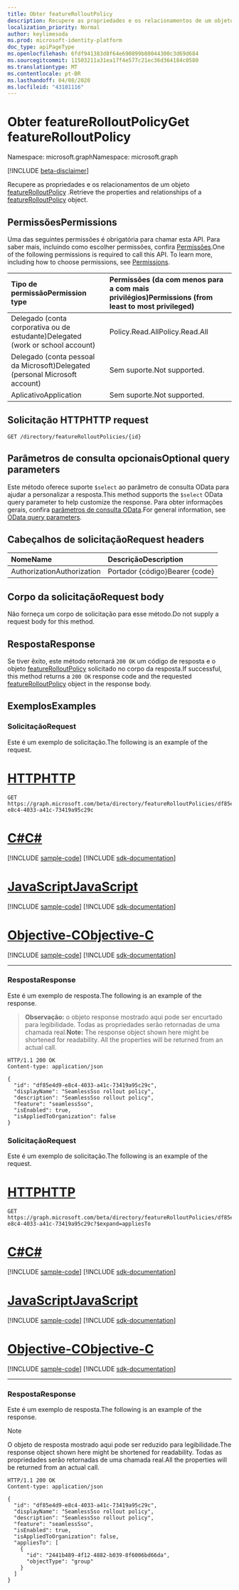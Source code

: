 ```yaml
---
title: Obter featureRolloutPolicy
description: Recupere as propriedades e os relacionamentos de um objeto featurerolloutpolicy.
localization_priority: Normal
author: keylimesoda
ms.prod: microsoft-identity-platform
doc_type: apiPageType
ms.openlocfilehash: 6fdf941383d8f64e690899b80044300c3d69d684
ms.sourcegitcommit: 11503211a31ea17f4e577c21ec36d364184c0580
ms.translationtype: MT
ms.contentlocale: pt-BR
ms.lasthandoff: 04/08/2020
ms.locfileid: "43181116"
---
```

# <a name="get-featurerolloutpolicy"></a><span data-ttu-id="8515a-103">Obter featureRolloutPolicy</span><span class="sxs-lookup"><span data-stu-id="8515a-103">Get featureRolloutPolicy</span></span>

<span data-ttu-id="8515a-104">Namespace: microsoft.graph</span><span class="sxs-lookup"><span data-stu-id="8515a-104">Namespace: microsoft.graph</span></span>

[!INCLUDE [beta-disclaimer](../../includes/beta-disclaimer.md)]

<span data-ttu-id="8515a-105">Recupere as propriedades e os relacionamentos de um objeto [featureRolloutPolicy](../resources/featurerolloutpolicy.md) .</span><span class="sxs-lookup"><span data-stu-id="8515a-105">Retrieve the properties and relationships of a [featureRolloutPolicy](../resources/featurerolloutpolicy.md) object.</span></span>

## <a name="permissions"></a><span data-ttu-id="8515a-106">Permissões</span><span class="sxs-lookup"><span data-stu-id="8515a-106">Permissions</span></span>

<span data-ttu-id="8515a-p101">Uma das seguintes permissões é obrigatória para chamar esta API. Para saber mais, incluindo como escolher permissões, confira [Permissões](/graph/permissions-reference).</span><span class="sxs-lookup"><span data-stu-id="8515a-p101">One of the following permissions is required to call this API. To learn more, including how to choose permissions, see [Permissions](/graph/permissions-reference).</span></span>

| <span data-ttu-id="8515a-109">Tipo de permissão</span><span class="sxs-lookup"><span data-stu-id="8515a-109">Permission type</span></span>                        | <span data-ttu-id="8515a-110">Permissões (da com menos para a com mais privilégios)</span><span class="sxs-lookup"><span data-stu-id="8515a-110">Permissions (from least to most privileged)</span></span> |
|:---------------------------------------|:--------------------------------------------|
| <span data-ttu-id="8515a-111">Delegado (conta corporativa ou de estudante)</span><span class="sxs-lookup"><span data-stu-id="8515a-111">Delegated (work or school account)</span></span>     | <span data-ttu-id="8515a-112">Policy.Read.All</span><span class="sxs-lookup"><span data-stu-id="8515a-112">Policy.Read.All</span></span> |
| <span data-ttu-id="8515a-113">Delegado (conta pessoal da Microsoft)</span><span class="sxs-lookup"><span data-stu-id="8515a-113">Delegated (personal Microsoft account)</span></span> | <span data-ttu-id="8515a-114">Sem suporte.</span><span class="sxs-lookup"><span data-stu-id="8515a-114">Not supported.</span></span> |
| <span data-ttu-id="8515a-115">Aplicativo</span><span class="sxs-lookup"><span data-stu-id="8515a-115">Application</span></span>                            | <span data-ttu-id="8515a-116">Sem suporte.</span><span class="sxs-lookup"><span data-stu-id="8515a-116">Not supported.</span></span> |

## <a name="http-request"></a><span data-ttu-id="8515a-117">Solicitação HTTP</span><span class="sxs-lookup"><span data-stu-id="8515a-117">HTTP request</span></span>

<!-- { "blockType": "ignored" } -->

```http
GET /directory/featureRolloutPolicies/{id}
```

## <a name="optional-query-parameters"></a><span data-ttu-id="8515a-118">Parâmetros de consulta opcionais</span><span class="sxs-lookup"><span data-stu-id="8515a-118">Optional query parameters</span></span>

<span data-ttu-id="8515a-119">Este método oferece suporte `$select` ao parâmetro de consulta OData para ajudar a personalizar a resposta.</span><span class="sxs-lookup"><span data-stu-id="8515a-119">This method supports the `$select` OData query parameter to help customize the response.</span></span> <span data-ttu-id="8515a-120">Para obter informações gerais, confira [parâmetros de consulta OData](/graph/query-parameters).</span><span class="sxs-lookup"><span data-stu-id="8515a-120">For general information, see [OData query parameters](/graph/query-parameters).</span></span>

## <a name="request-headers"></a><span data-ttu-id="8515a-121">Cabeçalhos de solicitação</span><span class="sxs-lookup"><span data-stu-id="8515a-121">Request headers</span></span>

| <span data-ttu-id="8515a-122">Nome</span><span class="sxs-lookup"><span data-stu-id="8515a-122">Name</span></span>      |<span data-ttu-id="8515a-123">Descrição</span><span class="sxs-lookup"><span data-stu-id="8515a-123">Description</span></span>|
|:----------|:----------|
| <span data-ttu-id="8515a-124">Authorization</span><span class="sxs-lookup"><span data-stu-id="8515a-124">Authorization</span></span> | <span data-ttu-id="8515a-125">Portador {código}</span><span class="sxs-lookup"><span data-stu-id="8515a-125">Bearer {code}</span></span> |

## <a name="request-body"></a><span data-ttu-id="8515a-126">Corpo da solicitação</span><span class="sxs-lookup"><span data-stu-id="8515a-126">Request body</span></span>

<span data-ttu-id="8515a-127">Não forneça um corpo de solicitação para esse método.</span><span class="sxs-lookup"><span data-stu-id="8515a-127">Do not supply a request body for this method.</span></span>

## <a name="response"></a><span data-ttu-id="8515a-128">Resposta</span><span class="sxs-lookup"><span data-stu-id="8515a-128">Response</span></span>

<span data-ttu-id="8515a-129">Se tiver êxito, este método retornará `200 OK` um código de resposta e o objeto [featureRolloutPolicy](../resources/featurerolloutpolicy.md) solicitado no corpo da resposta.</span><span class="sxs-lookup"><span data-stu-id="8515a-129">If successful, this method returns a `200 OK` response code and the requested [featureRolloutPolicy](../resources/featurerolloutpolicy.md) object in the response body.</span></span>

## <a name="examples"></a><span data-ttu-id="8515a-130">Exemplos</span><span class="sxs-lookup"><span data-stu-id="8515a-130">Examples</span></span>

### <a name="request"></a><span data-ttu-id="8515a-131">Solicitação</span><span class="sxs-lookup"><span data-stu-id="8515a-131">Request</span></span>

<span data-ttu-id="8515a-132">Este é um exemplo de solicitação.</span><span class="sxs-lookup"><span data-stu-id="8515a-132">The following is an example of the request.</span></span>

# <a name="http"></a>[<span data-ttu-id="8515a-133">HTTP</span><span class="sxs-lookup"><span data-stu-id="8515a-133">HTTP</span></span>](#tab/http)
<!-- {
  "blockType": "request",
  "name": "get_featurerolloutpolicy"
}-->

```msgraph-interactive
GET https://graph.microsoft.com/beta/directory/featureRolloutPolicies/df85e4d9-e8c4-4033-a41c-73419a95c29c
```
# <a name="c"></a>[<span data-ttu-id="8515a-134">C#</span><span class="sxs-lookup"><span data-stu-id="8515a-134">C#</span></span>](#tab/csharp)
[!INCLUDE [sample-code](../includes/snippets/csharp/get-featurerolloutpolicy-csharp-snippets.md)]
[!INCLUDE [sdk-documentation](../includes/snippets/snippets-sdk-documentation-link.md)]

# <a name="javascript"></a>[<span data-ttu-id="8515a-135">JavaScript</span><span class="sxs-lookup"><span data-stu-id="8515a-135">JavaScript</span></span>](#tab/javascript)
[!INCLUDE [sample-code](../includes/snippets/javascript/get-featurerolloutpolicy-javascript-snippets.md)]
[!INCLUDE [sdk-documentation](../includes/snippets/snippets-sdk-documentation-link.md)]

# <a name="objective-c"></a>[<span data-ttu-id="8515a-136">Objective-C</span><span class="sxs-lookup"><span data-stu-id="8515a-136">Objective-C</span></span>](#tab/objc)
[!INCLUDE [sample-code](../includes/snippets/objc/get-featurerolloutpolicy-objc-snippets.md)]
[!INCLUDE [sdk-documentation](../includes/snippets/snippets-sdk-documentation-link.md)]

---


### <a name="response"></a><span data-ttu-id="8515a-137">Resposta</span><span class="sxs-lookup"><span data-stu-id="8515a-137">Response</span></span>

<span data-ttu-id="8515a-138">Este é um exemplo de resposta.</span><span class="sxs-lookup"><span data-stu-id="8515a-138">The following is an example of the response.</span></span>

> <span data-ttu-id="8515a-p103">**Observação:** o objeto response mostrado aqui pode ser encurtado para legibilidade. Todas as propriedades serão retornadas de uma chamada real.</span><span class="sxs-lookup"><span data-stu-id="8515a-p103">**Note:** The response object shown here might be shortened for readability. All the properties will be returned from an actual call.</span></span>

<!-- {
  "blockType": "response",
  "truncated": true,
  "@odata.type": "microsoft.graph.featureRolloutPolicy"
} -->

```http
HTTP/1.1 200 OK
Content-type: application/json

{
  "id": "df85e4d9-e8c4-4033-a41c-73419a95c29c",
  "displayName": "SeamlessSso rollout policy",
  "description": "SeamlessSso rollout policy",
  "feature": "seamlessSso",
  "isEnabled": true,
  "isAppliedToOrganization": false
}
```

### <a name="request"></a><span data-ttu-id="8515a-141">Solicitação</span><span class="sxs-lookup"><span data-stu-id="8515a-141">Request</span></span>

<span data-ttu-id="8515a-142">Este é um exemplo de solicitação.</span><span class="sxs-lookup"><span data-stu-id="8515a-142">The following is an example of the request.</span></span>

# <a name="http"></a>[<span data-ttu-id="8515a-143">HTTP</span><span class="sxs-lookup"><span data-stu-id="8515a-143">HTTP</span></span>](#tab/http)
<!-- {
  "blockType": "request",
  "name": "get_featurerolloutpolicy"
}-->

```msgraph-interactive
GET https://graph.microsoft.com/beta/directory/featureRolloutPolicies/df85e4d9-e8c4-4033-a41c-73419a95c29c?$expand=appliesTo
```
# <a name="c"></a>[<span data-ttu-id="8515a-144">C#</span><span class="sxs-lookup"><span data-stu-id="8515a-144">C#</span></span>](#tab/csharp)
[!INCLUDE [sample-code](../includes/snippets/csharp/get-featurerolloutpolicy-csharp-snippets.md)]
[!INCLUDE [sdk-documentation](../includes/snippets/snippets-sdk-documentation-link.md)]

# <a name="javascript"></a>[<span data-ttu-id="8515a-145">JavaScript</span><span class="sxs-lookup"><span data-stu-id="8515a-145">JavaScript</span></span>](#tab/javascript)
[!INCLUDE [sample-code](../includes/snippets/javascript/get-featurerolloutpolicy-javascript-snippets.md)]
[!INCLUDE [sdk-documentation](../includes/snippets/snippets-sdk-documentation-link.md)]

# <a name="objective-c"></a>[<span data-ttu-id="8515a-146">Objective-C</span><span class="sxs-lookup"><span data-stu-id="8515a-146">Objective-C</span></span>](#tab/objc)
[!INCLUDE [sample-code](../includes/snippets/objc/get-featurerolloutpolicy-objc-snippets.md)]
[!INCLUDE [sdk-documentation](../includes/snippets/snippets-sdk-documentation-link.md)]

---


### <a name="response"></a><span data-ttu-id="8515a-147">Resposta</span><span class="sxs-lookup"><span data-stu-id="8515a-147">Response</span></span>

<span data-ttu-id="8515a-148">Este é um exemplo de resposta.</span><span class="sxs-lookup"><span data-stu-id="8515a-148">The following is an example of the response.</span></span>

> [!NOTE]
> <span data-ttu-id="8515a-149">O objeto de resposta mostrado aqui pode ser reduzido para legibilidade.</span><span class="sxs-lookup"><span data-stu-id="8515a-149">The response object shown here might be shortened for readability.</span></span> <span data-ttu-id="8515a-150">Todas as propriedades serão retornadas de uma chamada real.</span><span class="sxs-lookup"><span data-stu-id="8515a-150">All the properties will be returned from an actual call.</span></span>

<!-- {
  "blockType": "response",
  "truncated": true,
  "@odata.type": "microsoft.graph.featureRolloutPolicy"
} -->

```http
HTTP/1.1 200 OK
Content-type: application/json

{
  "id": "df85e4d9-e8c4-4033-a41c-73419a95c29c",
  "displayName": "SeamlessSso rollout policy",
  "description": "SeamlessSso rollout policy",
  "feature": "seamlessSso",
  "isEnabled": true,
  "isAppliedToOrganization": false,
  "appliesTo": [
    {
      "id": "2441b489-4f12-4882-b039-8f6006bd66da",
      "objectType": "group"
    }
  ]
}
```

<!-- uuid: 16cd6b66-4b1a-43a1-adaf-3a886856ed98
2019-02-04 14:57:30 UTC -->
<!-- {
  "type": "#page.annotation",
  "description": "Get featureRolloutPolicy",
  "keywords": "",
  "section": "documentation",
  "tocPath": ""
}-->
